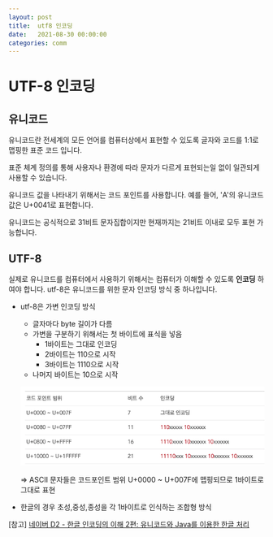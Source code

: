 ```yaml
---
layout: post
title:  utf8 인코딩
date:   2021-08-30 00:00:00
categories: comm
---
```


# UTF-8 인코딩

## 유니코드

  유니코드란 전세계의 모든 언어를 컴퓨터상에서 표현할 수 있도록 글자와 코드를 1:1로 맵핑한 표준 코드 입니다. 

  표준 체계 정의를 통해 사용자나 환경에 따라 문자가 다르게 표현되는일 없이  일관되게 사용할 수 있습니다. 

  유니코드 값을 나타내기 위해서는 코드 포인트를 사용합니다. 예를 들어, 'A'의 유니코드 값은 U+0041로 표현합니다.

  유니코드는 공식적으로 31비트 문자집합이지만 현재까지는 21비트 이내로 모두 표현 가능합니다.

## UTF-8

  실제로 유니코드를 컴퓨터에서 사용하기 위해서는  컴퓨터가 이해할 수 있도록 **인코딩** 하여야 합니다. utf-8은 유니코드를 위한 문자 인코딩 방식 중 하나입니다.

- utf-8은 가변 인코딩 방식
  - 글자마다 byte 길이가 다름
  - 가변을 구분하기 위해서는 첫 바이트에 표식을 넣음
    - 1바이트는 그대로 인코딩
    - 2바이트는 110으로 시작
    - 3바이트는 1110으로 시작
  - 나머지 바이트는 10으로 시작

  ![alt text](/public/img/2021-08-31-utf8_encoding-1.png)

  => ASCII 문자들은 코드포인트 범위 U+0000 ~ U+007F에 맵핑되므로 1바이트로 그대로 표현

- 한글의 경우 초성,중성,종성을 각 1바이트로 인식하는 조합형 방식

[참고]
[네이버 D2 - 한글 인코딩의 이해 2편: 유니코드와 Java를 이용한 한글 처리](https://d2.naver.com/helloworld/76650)

